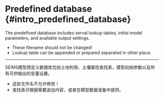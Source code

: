 Predefined database {#intro_predefined_database}
================================================

The predefined database includes serval lookup tables, initial model parameters, and available output settings.

+ These filename should not be changed!
+ Lookup table can be appended or prepared separated in other place.

--------------------------------------------

SEIMS模型预定义数据库包括土地利用、土壤属性查找表，模型初始参数以及所有可供输出的变量设置。

+ 这些文件名不允许修改！
+ 查找表可根据需要追加内容，或者在模型数据准备中提供。
